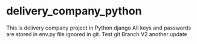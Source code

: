 # delivery_company_python

This is delivery company project in Python django
All keys and passwords are stored in env.py file ignored in git.
Test git Branch
V2 another update
